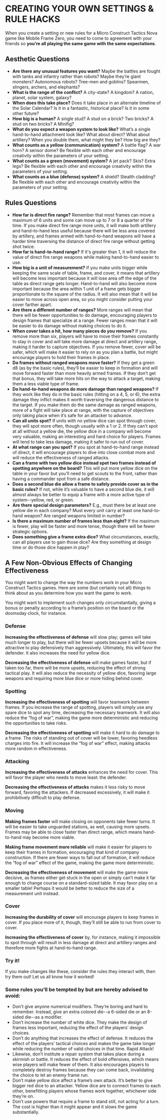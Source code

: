 # CREATING YOUR OWN SETTINGS & RULE HACKS
When you create a setting or new rules for a Micro Construct Tactics Nova game like Mobile Frame Zero, you need to come to agreement with your friends so **you’re all playing the same game with the same expectations**.

## Aesthetic Questions
- **Are there any unusual features you want?** Maybe the battles are fought with tanks and infantry rather than robots? Maybe they’re giant monsters? Autonomous robots? Tree-men and goblins? Spearmen, slingers, archers, and elephants?
- **What is the range of the conflict?** A city-state? A kingdom? A nation, planet, solar system, galaxy?
- **When does this take place?** Does it take place in an alternate timeline of the Solar Calendar? Is it in a fantastic, historical place? Is it in some other future?
- **How big is a human?** A single stud? A stud on a brick? Two bricks? A stud on two bricks? A Minifig?
- **What do you expect a weapon system to look like?** What’s a single hand-to-hand attachment look like? What about direct? What about artillery? When you double them, what might they be? How big are they?
- **What counts as a yellow (communication) system?** A battle flag? A war horn? A sensor dome? Be flexible with each other and encourage creativity within the parameters of your setting.
- **What counts as a green (movement) system?** A jet pack? Skis? Extra legs? Be flexible with each other and encourage creativity within the parameters of your setting.
- **What counts as a blue (defense) system?** A shield? Stealth cladding? Be flexible with each other and encourage creativity within the parameters of your setting.

## Rules Questions
- **How far is direct fire range?** Remember that most frames can move a maximum of 6 units and some can move up to 7 or 8 a quarter of the time. If you make direct fire range more units, it will make both artillery and hand-to-hand less useful because there will be less area covered by artillery, and frames armed with hand-to-hand weapons will have a harder time traversing the distance of direct fire range without getting shot twice.
- **How far is hand-to-hand range?** If it's greater than 1, it will reduce the value of direct fire range weapons while making hand-to-hand easier to use.
- **How big is a unit of measurement?** If you make units bigger while keeping the same scale of table, frame, and cover, it means that artillery will become less important because it will lose area off the edge of the table as direct range gets longer. Hand-to-hand will also become more important because the area within 1 unit of a frame gets bigger proportionate to the square of the radius. It will also mean that it will be easier to move across open area, so you might consider putting your cover farther apart.
- **Are there a different number of ranges?** More ranges will mean that there will be fewer opportunities to do damage, encouraging players to design frames that specialize at a range. Fewer ranges mean that it will be easier to do damage without making choices to do it.
- **When cover takes a hit, how many pieces do you remove?** If you remove more than six, players will have to move their frames constantly to stay in cover and will take more damage at direct and artillery range, making it harder to capture objectives. If you remove fewer, cover will be safer, which will make it easier to rely on as you plan a battle, but might encourage players to hold their frames in place.
- **Do frames without ranged weapons move faster?** If they get a green d8 (as by the basic rules), they’ll be easier to keep in formation and will move forward faster than more heavily armed frames. If they don’t get that bonus, they will take more hits on the way to attack a target, making them a less viable type of frame.
- **Do hand-to-hand weapons do more damage than ranged weapons?** If they work like they do in the basic rules (hitting on a 4, 5, or 6), the extra damage they inflict makes it worth traversing the dangerous distance to the target. If you make them do the same damage as ranged weapons, more of a fight will take place at range, with the capture of objectives only taking place when it’s safe for an attacker to advance.
- **Can all units spot?** If units with no yellow dice can spot through cover, they will spot more often, though usually with a 1 or 2. If they can't spot at all without a yellow die, the yellow dice in a company will become very valuable, making an interesting and hard choice for players. Frames will tend to take less damage, making it safer to run out of cover.
- **At what range can you spot?** If you spot at hand-to-hand range instead of direct, it will encourage players to dive into close combat more and will reduce the effectiveness of ranged attacks.
- **Can a frame with two yellow dice instead spot two frames instead of spotting anywhere on the board?** This will put more yellow dice on the table in your favor but you’ll need to get scouts to the front, rather than having a commander spot from a safe distance.
- **Does a second blue die allow a frame to safely provide cover as in the basic rules?** If not, while it’s valuable to have a second blue die, it will almost always be better to equip a frame with a more active type of system--yellow, red, or green.
- **Are there special design parameters?** E.g., must there be at least one yellow die in each company? Must every unit carry at least one hand-to-hand weapon? Are ranged weapons limited in number?
- **Is there a maximum number of frames less than eight?** If the maximum is fewer, play will be faster and more tense, though there will be fewer strategic options.
- **Does something give a frame extra dice?** What circumstances, exactly, can all players use to gain those dice? Are they something at design time or do those dice happen in play?

## A Few Non-Obvious Effects of Changing Effectiveness
You might want to change the way the numbers work in your Micro Construct Tactics games. Here are some (but certainly not all) things to think about as you determine how you want the game to work. 

You might want to implement such changes only circumstantially, giving a bonus or penalty according to a frame’s position on the board or the doomsday clock, for instance.

### Defense
**Increasing the effectiveness of defense** will slow play; games will take much longer to play, but there will be fewer upsets because it will be more attractive to play defensively than aggressively. Ultimately, this will favor the defender. It also increases the need for yellow dice.

**Decreasing the effectiveness of defense** will make games faster, but if taken too far, there will be more upsets, reducing the effect of strong tactical play. It will also reduce the necessity of yellow dice, favoring large weapons and requiring more blue dice or more hiding behind cover.

### Spotting
**Increasing the effectiveness of spotting** will favor teamwork between frames. If you increase the range of spotting, players will simply use any spare dice to spot any time, decreasing the necessary teamwork. It will also reduce the “fog of war”, making the game more deterministic and reducing the opportunities to take risks.

**Decreasing the effectiveness of spotting** will make it hard to do damage to a frame. The risks of standing out of cover will be lower, favoring heedless charges into fire. It will increase the “fog of war” effect, making attacks more random in effectiveness.

### Attacking
**Increasing the effectiveness of attacks** enhances the need for cover. This will favor the player who needs to move least: the defender.

**Decreasing the effectiveness of attacks** makes it less risky to move forward, favoring the attackers. If decreased excessively, it will make it prohibitively difficult to play defense.

### Moving
**Making frames faster** will make closing on opponents take fewer turns. It will be easier to take unguarded stations, as well, causing more upsets. Frames may be able to close faster than direct range, which means hand-to-hand may become more viable.

**Making frame movement more reliable** will make it easier for players to keep their frames in formation, encouraging that kind of company construction. If there are fewer ways to fall out of formation, it will reduce the “fog of war” effect of the game, making the game more deterministic.

**Decreasing the effectiveness of movement** will make the game more decisive, as frames either get stuck in the open or simply can’t make it far enough to change course on a standard-sized table. It may favor play on a smaller table! Perhaps it would be better to reduce the size of a measurement unit instead.

### Cover
**Increasing the durability of cover** will encourage players to keep frames in cover. If you place more of it, though, they’ll still be able to run from cover to cover. 

**Increasing the effectiveness of cover** by, for instance, making it impossible to spot through will result in less damage at direct and artillery ranges and therefore more fights at hand-to-hand range.

### Try it!
If you make changes like these, consider the rules they interact with, then try them out! Let us all know how it worked!

### Some rules you’ll be tempted by but are hereby advised to avoid:
- Don't give anyone numerical modifiers. They’re boring and hard to remember. Instead, give an extra colored die--a 6-sided die or an 8-sided die--as a modifier.
- Don’t increase the number of white dice. They make the design of frames less important, reducing the effect of the players’ design choices.
- Don’t do anything that increases the effect of defense. It reduces the effect of the players’ tactical choices and makes the game take longer while reducing the number of valid choices in that time. Rapid Attack!
- Likewise, don’t institute a repair system that takes place during a skirmish or battle. It reduces the effect of bold offensives, which means wise players will make fewer of them. It also encourages players to completely destroy frames because they can come back, invalidating the choice to let an enemy frame run.
- Don’t make yellow dice affect a frame’s own attack. It’s better to give bigger red dice to an attacker. Yellow dice are to connect frames to each other, benefitting players whose frames work together, whichever side they’re on.
- Don’t use powers that require a frame to stand still, not acting for a turn. The cost is higher than it might appear and it slows the game substantially.